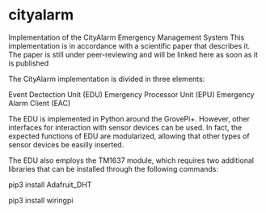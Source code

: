 # cityalarm
Implementation of the CityAlarm Emergency Management System
This implementation is in accordance with a scientific paper that describes it. The paper is still under peer-reviewing and will be linked here as soon as it is published

The CityAlarm implementation is divided in three elements:

Event Dectection Unit (EDU)
Emergency Processor Unit (EPU)
Emergency Alarm Client (EAC)

The EDU is implemented in Python around the GrovePi+. However, other interfaces for interaction with sensor devices can be used. In fact, the expected functions of EDU are modularized, allowing that other types of sensor devices be easilly inserted.

The EDU also employs the TM1637 module, which requires two additional libraries that can be installed through the following commands: 

pip3 install Adafruit_DHT

pip3 install wiringpi
